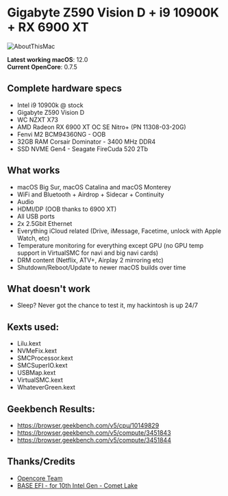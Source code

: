 # Gigabyte Z590 Vision D + i9 10900K + RX 6900 XT

![AboutThisMac](https://user-images.githubusercontent.com/23700365/135357946-539d1748-5f4a-4e8e-befb-b2119a552ab3.png)

**Latest working macOS**: 12.0
<br>
**Current OpenCore**: 0.7.5

## Complete hardware specs
- Intel i9 10900k @ stock
- Gigabyte Z590 Vision D
- WC NZXT X73
- AMD Radeon RX 6900 XT OC SE Nitro+ (PN 11308-03-20G)
- Fenvi M2 BCM94360NG - OOB
- 32GB RAM Corsair Dominator - 3400 MHz DDR4
- SSD NVME Gen4 - Seagate FireCuda 520 2Tb

## What works
- macOS Big Sur, macOS Catalina and macOS Monterey
- WiFi and Bluetooth + Airdrop + Sidecar + Continuity
- Audio
- HDMI/DP (OOB thanks to 6900 XT)
- All USB ports
- 2x 2.5Gbit Ethernet
- Everything iCloud related (Drive, iMessage, Facetime, unlock with Apple Watch, etc)
- Temperature monitoring for everything except GPU (no GPU temp support in VirtualSMC for navi and big navi cards)
- DRM content (Netflix, ATV+, Airplay 2 mirroring etc)
- Shutdown/Reboot/Update to newer macOS builds over time

## What doesn't work
- Sleep? Never got the chance to test it, my hackintosh is up 24/7

## Kexts used:
- Lilu.kext
- NVMeFix.kext
- SMCProcessor.kext
- SMCSuperIO.kext
- USBMap.kext
- VirtualSMC.kext
- WhateverGreen.kext

## Geekbench Results:
- https://browser.geekbench.com/v5/cpu/10149829
- https://browser.geekbench.com/v5/compute/3451843
- https://browser.geekbench.com/v5/compute/3451844

## Thanks/Credits
- [Opencore Team](https://dortania.github.io/getting-started/)
- [BASE EFI - for 10th Intel Gen - Comet Lake](https://github.com/luchina-gabriel/BASE-EFI-INTEL-DESKTOP-10THGEN-COMET-LAKE)
